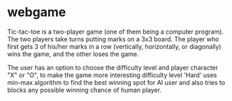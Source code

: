 # webgame

Tic-tac-toe is a two-player game (one of them being a computer program). The two players take turns putting marks on a 3x3 board. The player who first gets 3 of his/her marks in a row (vertically, horizontally, or diagonally) wins the game, and the other loses the game.

The user has an option to choose the difficulty level and player character "X" or "O", to make the game more interesting difficulty level 'Hard' uses min-max algorithm to find the best winning spot for AI user and also tries to blocks any possible winning chance of human player.
